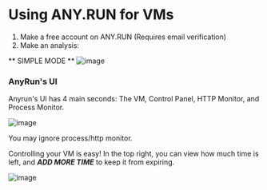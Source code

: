 # Using ANY.RUN for VMs

1. Make a free account on ANY.RUN (Requires email verification)
2. Make an analysis:

** SIMPLE MODE **
![image](https://github.com/user-attachments/assets/9783dcfa-620d-4119-b5db-ddc0dab9989c)


### AnyRun's UI

Anyrun's UI has 4 main seconds: The VM, Control Panel, HTTP Monitor, and Process Monitor.

![image](https://github.com/user-attachments/assets/95b4f36a-4e18-477a-b636-6e5b65c0b392)

You may ignore process/http monitor.

Controlling your VM is easy! In the top right, you can view how much time is left, and ***ADD MORE TIME*** to keep it from expiring.

![image](https://github.com/user-attachments/assets/f740a750-dafc-4a1a-9e1f-04bba587985f)


